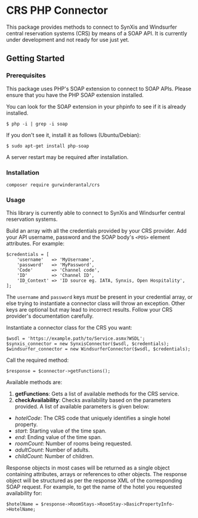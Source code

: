 # CRS PHP Connector
This package provides methods to connect to SynXis and Windsurfer central reservation systems (CRS) by means of a SOAP
API. It is currently under development and not ready for use just yet.

## Getting Started

### Prerequisites
This package uses PHP's SOAP extension to connect to SOAP APIs. Please ensure that you have the PHP SOAP extension
installed.

You can look for the SOAP extension in your phpinfo to see if it is already installed.
```
$ php -i | grep -i soap
```
If you don't see it, install it as follows (Ubuntu/Debian):
```
$ sudo apt-get install php-soap
```
A server restart may be required after installation.

### Installation
```
composer require gurwinderantal/crs
```
### Usage
This library is currently able to connect to SynXis and Windsurfer central reservation systems.

Build an array with all the credentials provided by your CRS provider. Add your API username, password and the SOAP
body's `<POS>` element attributes. For example:
```
$credentials = [
    'username'   => 'MyUsername',
    'password'   => 'MyPassword',
    'Code'       => 'Channel code',
    'ID'         => 'Channel ID',
    'ID_Context' => 'ID source eg. IATA, Synxis, Open Hospitality',
];
```
The `username` and `password` keys *must* be present in your credential array, or else trying to instantiate a connector
class will throw an exception. Other keys are optional but may lead to incorrect results. Follow your CRS provider's
documentation carefully.

Instantiate a connector class for the CRS you want:
```
$wsdl = 'https://example.path/to/Service.asmx?WSDL';
$synxis_connector = new SynxisConnector($wsdl, $credentials);
$windsurfer_connector = new WindsurferConnector($wsdl, $credentials);
```
Call the required method:
```
$response = $connector->getFunctions();
```
Available methods are:
1. **getFunctions**: Gets a list of available methods for the CRS service.
2. **checkAvailability**: Checks availability based on the parameters provided. A list of available parameters is given
below:
  * *hotelCode*: The CRS code that uniquely identifies a single hotel property.
  * *start*: Starting value of the time span.
  * *end*: Ending value of the time span.
  * *roomCount*: Number of rooms being requested.
  * *adultCount*: Number of adults.
  * *childCount*: Number of children.

Response objects in most cases will be returned as a single object containing attributes, arrays or references to other
objects. The response object will be structured as per the response XML of the corresponding SOAP request. For example,
to get the name of the hotel you requested availability for:
```
$hotelName = $response->RoomStays->RoomStay->BasicPropertyInfo->HotelName;
```
